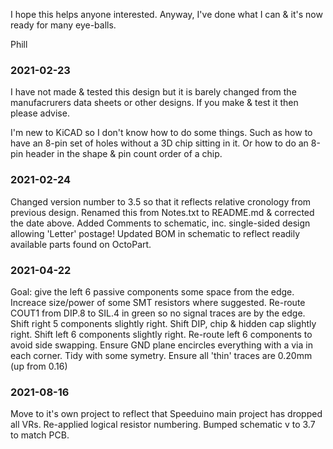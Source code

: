 I hope this helps anyone interested.
Anyway, I've done what I can & it's now ready for many eye-balls.

Phill


### 2021-02-23
I have not made & tested this design but it is barely changed from the manufacrurers data sheets or other designs.
If you make & test it then please advise.

I'm new to KiCAD so I don't know how to do some things.  Such as how to have an 8-pin set of holes without a 3D chip sitting in it.
Or how to do an 8-pin header in the shape & pin count order of a chip.

### 2021-02-24
Changed version number to 3.5 so that it reflects relative cronology from previous design.
Renamed this from Notes.txt to README.md & corrected the date above.
Added Comments to schematic, inc. single-sided design allowing 'Letter' postage!
Updated BOM in schematic to reflect readily available parts found on OctoPart.

### 2021-04-22
Goal: give the left 6 passive components some space from the edge.
Increace size/power of some SMT resistors where suggested.
Re-route COUT1 from DIP.8 to SIL.4 in green so no signal traces are by the edge.
Shift right 5 components slightly right.
Shift DIP, chip & hidden cap slightly right.
Shift left 6 components slightly right.
Re-route left 6 components to avoid side swapping.
Ensure GND plane encircles everything with a via in each corner.
Tidy with some symetry.
Ensure all 'thin' traces are 0.20mm (up from 0.16)

### 2021-08-16
Move to it's own project to reflect that Speeduino main project has dropped all VRs.
Re-applied logical resistor numbering.  Bumped schematic v to 3.7 to match PCB.